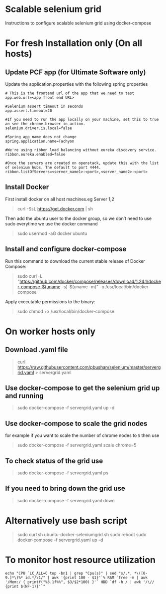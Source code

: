 # Scalable selenium grid
Instructions to configure scalable selenium grid using docker-compose

# For fresh Installation only (On all hosts)

## Update PCF app (for Ultimate Software only)
Update the application.properties with the following spring properties
```
# This is the frontend url of the app that we need to test
app.web.url=<app front end URL>

#Selenium assert timeout in seconds
app.assert.timeout=20

#If you need to run the app locally on your machine, set this to true an see the chrome browser in action.
selenium.driver.is.local=false

#Spring app name does not change
spring.application.name=Tachyon

#We're using ribbon load balancing without eureka discovery service.
ribbon.eureka.enabled=false

#Once the servers are created on openstack, update this with the list of selenium hubs. The default to port 4444.
ribbon.listOfServers=<server_name1>:<port>,<server_name2>:<port>
```

## Install Docker 
First install docker on all host machines.eg Server 1,2
> curl -SsL https://get.docker.com | sh

Then add the ubuntu user to the docker group, so we don’t need to use sudo everytime we use the docker command
> sudo usermod -aG docker ubuntu

## Install and configure docker-compose
Run this command to download the current stable release of Docker Compose:
> sudo curl -L "https://github.com/docker/compose/releases/download/1.24.1/docker-compose-$(uname -s)-$(uname -m)" -o /usr/local/bin/docker-compose

Apply executable permissions to the binary:
> sudo chmod +x /usr/local/bin/docker-compose

# On worker hosts only

## Download .yaml file
> curl https://raw.githubusercontent.com/pbushan/selenium/master/servergrid.yaml > servergrid.yaml

## Use docker-compose to get the selenium grid up and running
> sudo docker-compose -f servergrid.yaml up -d

## Use docker-compose to scale the grid nodes
for example if you want to scale the number of chrome nodes to `5` then use
> sudo docker-compose -f servergrid.yaml scale chrome=5

## To check status of the grid use
> sudo docker-compose -f servergrid.yaml ps

## If you need to bring down the grid use
> sudo docker-compose -f servergrid.yaml down

# Alternatively use bash script
> sudo curl 
> sh ubuntu-docker-seleniumgrid.sh
> sudo reboot
> sudo docker-compose -f servergrid.yaml up -d
# To monitor host resource utilization
``` echo "CPU `LC_ALL=C top -bn1 | grep "Cpu(s)" | sed "s/.*, *\([0-9.]*\)%* id.*/\1/" | awk '{print 100 - $1}'`% RAM `free -m | awk '/Mem:/ { printf("%3.1f%%", $3/$2*100) }'` HDD `df -h / | awk '/\// {print $(NF-1)}'`" ```
